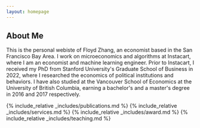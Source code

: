 ```yaml
---
layout: homepage
---
```


## About Me

This is the personal webiste of Floyd Zhang, an economist based in the San Francisco Bay Area. I work on microeconomics and algorithms at Instacart, where I am an economist and machine learning engineer. Prior to Instacart, I received my PhD from Stanford University's Graduate School of Business in 2022, where I researched the economics of political institutions and behaviors. I have also studied at the Vancouver School of Economics at the University of British Columbia, earning a bachelor's and a master's degree in 2016 and 2017 respectively.

<!-- ## Research Interests

- Political Economy
- Applied Microeconomics & Causal Inference
- Political Behavior & Survey Experiment
- Game Theory -->

{% include_relative _includes/publications.md %}
{% include_relative _includes/services.md %}
{% include_relative _includes/award.md %}
{% include_relative _includes/teaching.md %}
